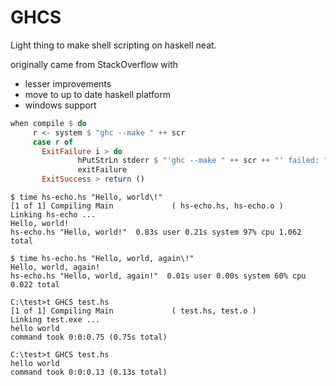 GHCS
====

Light thing to make shell scripting on haskell neat.

originally came from StackOverflow with

 - lesser improvements
 - move to up to date haskell platform
 - windows support

``` haskell
when compile $ do
     r <- system $ "ghc --make " ++ scr
     case r of
       ExitFailure i > do
               hPutStrLn stderr $ "'ghc --make " ++ scr ++ "' failed: " ++ show i
               exitFailure
       ExitSuccess > return ()
```
 
``` shell
$ time hs-echo.hs "Hello, world\!"     
[1 of 1] Compiling Main             ( hs-echo.hs, hs-echo.o )
Linking hs-echo ...
Hello, world!
hs-echo.hs "Hello, world!"  0.83s user 0.21s system 97% cpu 1.062 total

$ time hs-echo.hs "Hello, world, again\!"
Hello, world, again!
hs-echo.hs "Hello, world, again!"  0.01s user 0.00s system 60% cpu 0.022 total
```

``` shell
C:\test>t GHCS test.hs
[1 of 1] Compiling Main             ( test.hs, test.o )
Linking test.exe ...
hello world
command took 0:0:0.75 (0.75s total)

C:\test>t GHCS test.hs
hello world
command took 0:0:0.13 (0.13s total)
```

